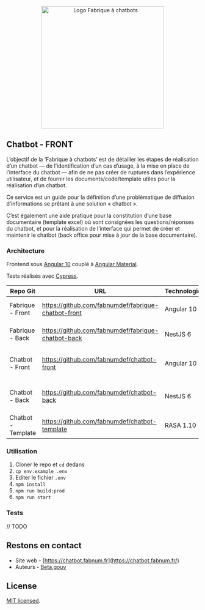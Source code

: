 <p align="center">
  <a href="https://chatbot.fabnum.fr" target="blank"><img src="https://chatbot.d.fabnum.fr/assets/img/logo_fabrique_chatbot.svg" width="320" alt="Logo Fabrique à chatbots" /></a>
</p>

## Chatbot - FRONT

L’objectif de la ‘Fabrique à chatbots’ est de détailler les étapes de réalisation d’un chatbot — de l’identification d’un cas d’usage, à la mise en place de l’interface du chatbot — afin de ne pas créer de ruptures dans l’expérience utilisateur, et de fournir les documents/code/template utiles pour la réalisation d’un chatbot.

Ce service est un guide pour la définition d’une problématique de diffusion d’informations se prêtant à une solution « chatbot ».

C’est également une aide pratique pour la constitution d’une base documentaire (template excel) où sont consignées les questions/réponses du chatbot, et pour la réalisation de l’interface qui permet de créer et maintenir le chatbot (back office pour mise à jour de la base documentaire).

### Architecture

Frontend sous [Angular 10](https://angular.io/docs) couplé à [Angular Material](https://material.angular.io/).

Tests réalisés avec [Cypress](https://docs.cypress.io/).

| Repo Git           | URL                                                   | Technologies       | Description                        |
| ------------------ | ----------------------------------------------------- | ------------------ | ---------------------------------- |
| Fabrique - Front   | https://github.com/fabnumdef/fabrique-chatbot-front   | Angular 10         | Front du site de la Fabrique       |
| Fabrique - Back    | https://github.com/fabnumdef/fabrique-chatbot-back    | NestJS 6           | Back du site de la Fabrique        |
| Chatbot - Front    | https://github.com/fabnumdef/chatbot-front            | Angular 10         | Front des Backoffices des chatbots |
| Chatbot - Back     | https://github.com/fabnumdef/chatbot-back             | NestJS 6           | Back des Backoffices des chatbots  |
| Chatbot - Template | https://github.com/fabnumdef/chatbot-template         | RASA 1.10          | Template RASA des chatbots         |

### Utilisation

1. Cloner le repo et `cd` dedans
2. `cp env.example .env`
3. Editer le fichier `.env`
4. `npm install`
4. `npm run build:prod`
5. `npm run start`

### Tests

// TODO

## Restons en contact

- Site web - [https://chatbot.fabnum.fr](https://chatbot.fabnum.fr/)
- Auteurs - [Beta.gouv](https://beta.gouv.fr/startups/fabrique-chatbots.html)

## License

[MIT licensed](LICENSE).
